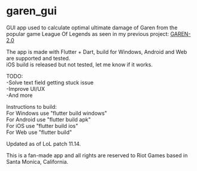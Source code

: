 # garen_gui

GUI app used to calculate optimal ultimate damage of Garen from the popular game League Of Legends as seen in my previous project: <a href="https://github.com/Alispezzate/GAREN-2.0">GAREN-2.0</a><br>

The app is made with Flutter + Dart, build for Windows, Android and Web are supported and tested.<br>
iOS build is released but not tested, let me know if it works.<br>

TODO:<br>
-Solve text field getting stuck issue <br>
-Improve UI/UX<br>
-And more<br>

Instructions to build:<br>
For Windows use "flutter build windows"<br>
For Android use "flutter build apk"<br>
For iOS use "flutter build ios"<br>
For Web use "flutter build"

Updated as of LoL patch 11.14.

This is a fan-made app and all rights are reserved to Riot Games based in Santa Monica, California.

